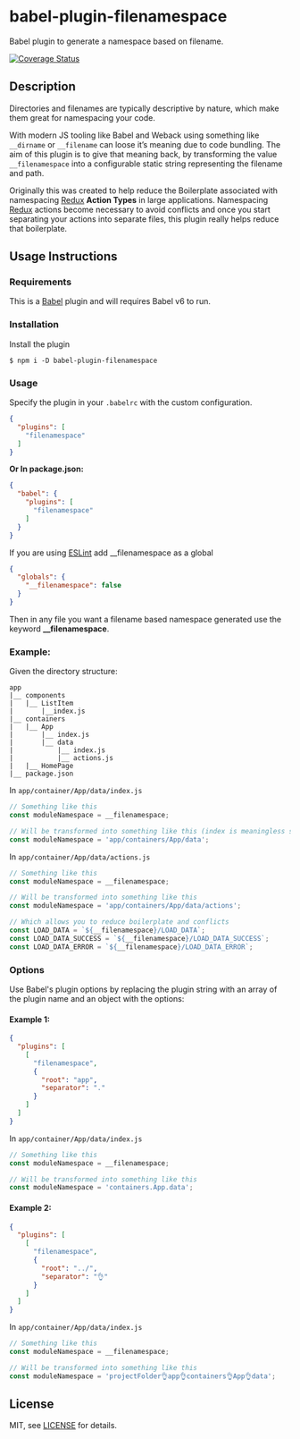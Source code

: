 # babel-plugin-filenamespace

Babel plugin to generate a namespace based on filename.

[![Coverage Status](https://coveralls.io/repos/github/samit4me/babel-plugin-filenamespace/badge.svg?branch=master)](https://coveralls.io/github/samit4me/babel-plugin-filenamespace?branch=master)

## Description

Directories and filenames are typically descriptive by nature, which make them great for namespacing your code.

With modern JS tooling like Babel and Weback using something like `__dirname` or `__filename` can loose it’s meaning due to code bundling. The aim of this plugin is to give that meaning back, by transforming the value `__filenamespace` into a configurable static string representing the filename and path.

Originally this was created to help reduce the Boilerplate associated with namespacing [Redux][redux] **Action Types** in large applications. Namespacing [Redux][redux] actions become necessary to avoid conflicts and once you start separating your actions into separate files, this plugin really helps reduce that boilerplate.

## Usage Instructions

### Requirements

This is a [Babel][babel] plugin and will requires Babel v6 to run.

### Installation

Install the plugin

```
$ npm i -D babel-plugin-filenamespace
```

### Usage

Specify the plugin in your `.babelrc` with the custom configuration.

```json
{
  "plugins": [
    "filenamespace"
  ]
}
```

**Or In package.json:**

```json
{
  "babel": {
    "plugins": [
      "filenamespace"
    ]
  }
}
```

If you are using [ESLint][eslint] add __filenamespace as a global

```json
{
  "globals": {
    "__filenamespace": false
  }
}
```

Then in any file you want a filename based namespace generated use the keyword **__filenamespace**.

### Example:

Given the directory structure:

```
app
|__ components
|   |__ ListItem
|       |__index.js
|__ containers
|   |__ App
|       |__ index.js
|       |__ data
|           |__ index.js
|           |__ actions.js
|   |__ HomePage
|__ package.json
```

In `app/container/App/data/index.js`

```javascript
// Something like this
const moduleNamespace = __filenamespace;

// Will be transformed into something like this (index is meaningless so it is dropped)
const moduleNamespace = 'app/containers/App/data';
```


In `app/container/App/data/actions.js`

```javascript
// Something like this
const moduleNamespace = __filenamespace;

// Will be transformed into something like this
const moduleNamespace = 'app/containers/App/data/actions';

// Which allows you to reduce boilerplate and conflicts
const LOAD_DATA = `${__filenamespace}/LOAD_DATA`;
const LOAD_DATA_SUCCESS = `${__filenamespace}/LOAD_DATA_SUCCESS`;
const LOAD_DATA_ERROR = `${__filenamespace}/LOAD_DATA_ERROR`;
```

### Options

Use Babel's plugin options by replacing the plugin string with an array of the plugin name and an object with the options:

#### Example 1:
```json
{
  "plugins": [
    [
      "filenamespace",
      {
        "root": "app",
        "separator": "."
      }
    ]
  ]
}
```

In `app/container/App/data/index.js`

```javascript
// Something like this
const moduleNamespace = __filenamespace;

// Will be transformed into something like this
const moduleNamespace = 'containers.App.data';
```

#### Example 2:
```json
{
  "plugins": [
    [
      "filenamespace",
      {
        "root": "../",
        "separator": "👌"
      }
    ]
  ]
}
```

In `app/container/App/data/index.js`

```javascript
// Something like this
const moduleNamespace = __filenamespace;

// Will be transformed into something like this
const moduleNamespace = 'projectFolder👌app👌containers👌App👌data';
```

## License

MIT, see [LICENSE](LICENSE) for details.

[redux]: https://github.com/reactjs/redux
[babel]: https://babeljs.io
[eslint]: http://eslint.org/
